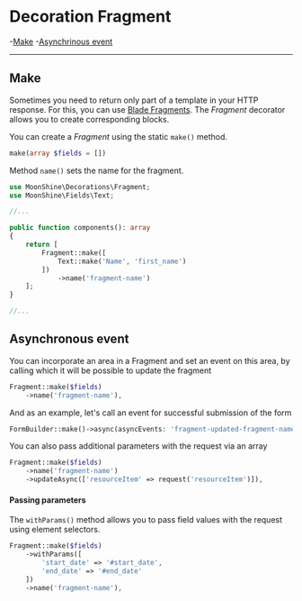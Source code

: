 # Decoration Fragment

-[Make](#make)
-[Asynchrinous event](#async)

---

<a name="make"></a>
## Make

Sometimes you need to return only part of a template in your HTTP response. For this, you can use [Blade Fragments](https://laravel.com/docs/blade#rendering-blade-fragments). The *Fragment* decorator allows you to create corresponding blocks.

You can create a *Fragment* using the static `make()` method.

```php
make(array $fields = [])
```

Method `name()` sets the name for the fragment.

```php
use MoonShine\Decorations\Fragment;
use MoonShine\Fields\Text;

//...

public function components(): array
{
    return [
        Fragment::make([
            Text::make('Name', 'first_name')
        ])
            ->name('fragment-name')
    ];
}

//...
```


<a name="async"></a>
## Asynchronous event

You can incorporate an area in a Fragment and set an event on this area,
by calling which it will be possible to update the fragment

```php
Fragment::make($fields)
    ->name('fragment-name'),
```
And as an example, let's call an event for successful submission of the form
    
```php
FormBuilder::make()->async(asyncEvents: 'fragment-updated-fragment-name')
```

You can also pass additional parameters with the request via an array
    
```php
Fragment::make($fields)
    ->name('fragment-name')
    ->updateAsync(['resourceItem' => request('resourceItem')]),
```

#### Passing parameters

The `withParams()` method allows you to pass field values with the request using element selectors.

```php
Fragment::make($fields)
    ->withParams([
        'start_date' => '#start_date',
        'end_date' => '#end_date'
    ])
    ->name('fragment-name'),
```
